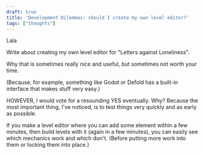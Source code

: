 ```yaml
---
draft: true
title: 'Development Dilemmas: should I create my own level editor?'
tags: ["thoughts"]
---
```


Lala

Write about creating my own level editor for "Letters against Loneliness".

Why that is sometimes really nice and useful, but sometimes not worth your time.

(Because, for example, something like Godot or Defold has a built-in interface that makes stuff very easy.)

HOWEVER, I would vote for a resounding YES eventually. Why? Because the most important thing, I've noticed, is to test things very quickly and as early as possible. 

If you make a level editor where you can add some element within a few minutes, then build levels with it (again in a few minutes), you can easily see which mechanics work and which don't. (Before putting more work into them or locking them into place.)